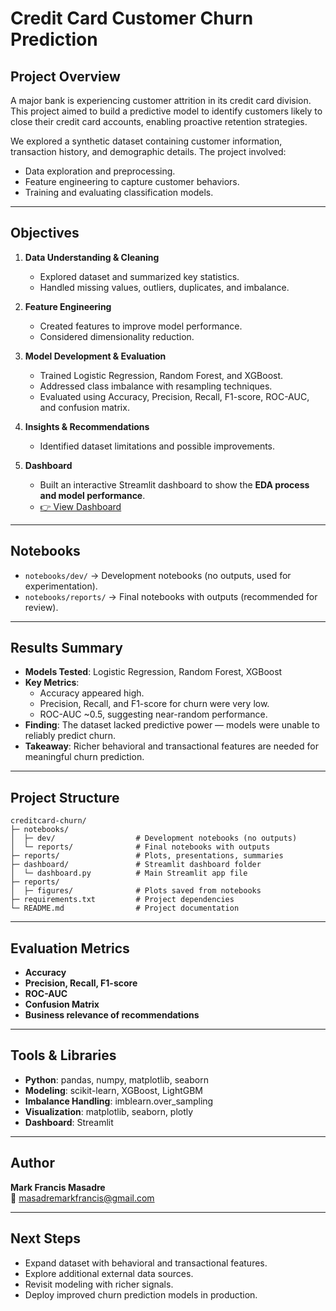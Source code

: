 # Credit Card Customer Churn Prediction

## Project Overview
A major bank is experiencing customer attrition in its credit card division.  
This project aimed to build a predictive model to identify customers likely to close their credit card accounts, enabling proactive retention strategies.

We explored a synthetic dataset containing customer information, transaction history, and demographic details. The project involved:
- Data exploration and preprocessing.  
- Feature engineering to capture customer behaviors.  
- Training and evaluating classification models.  
---

## Objectives
1. **Data Understanding & Cleaning**  
   - Explored dataset and summarized key statistics.  
   - Handled missing values, outliers, duplicates, and imbalance.  
   
2. **Feature Engineering**  
   - Created features to improve model performance.  
   - Considered dimensionality reduction.  

3. **Model Development & Evaluation**  
   - Trained Logistic Regression, Random Forest, and XGBoost.  
   - Addressed class imbalance with resampling techniques.  
   - Evaluated using Accuracy, Precision, Recall, F1-score, ROC-AUC, and confusion matrix.  

4. **Insights & Recommendations**  
   - Identified dataset limitations and possible improvements.  

5. **Dashboard**  
   - Built an interactive Streamlit dashboard to show the **EDA process and model performance**.  
   - [👉 View Dashboard](https://shrimpeu-churn-prediction-for-credit--dashboard-woujol.streamlit.app/)  

---

## Notebooks
- `notebooks/dev/` → Development notebooks (no outputs, used for experimentation).  
- `notebooks/reports/` → Final notebooks with outputs (recommended for review).  

---

## Results Summary
- **Models Tested**: Logistic Regression, Random Forest, XGBoost  
- **Key Metrics**:  
  - Accuracy appeared high.  
  - Precision, Recall, and F1-score for churn were very low.  
  - ROC-AUC ~0.5, suggesting near-random performance.  
- **Finding**: The dataset lacked predictive power — models were unable to reliably predict churn.  
- **Takeaway**: Richer behavioral and transactional features are needed for meaningful churn prediction.  

---

## Project Structure
```
creditcard-churn/
├─ notebooks/
│  ├─ dev/                  # Development notebooks (no outputs)
│  └─ reports/              # Final notebooks with outputs
├─ reports/                 # Plots, presentations, summaries
├─ dashboard/               # Streamlit dashboard folder
│  └─ dashboard.py          # Main Streamlit app file
├─ reports/
│  ├─ figures/              # Plots saved from notebooks
├─ requirements.txt         # Project dependencies
└─ README.md                # Project documentation
```

---

## Evaluation Metrics
- **Accuracy**
- **Precision, Recall, F1-score**
- **ROC-AUC**
- **Confusion Matrix**
- **Business relevance of recommendations**

---

## Tools & Libraries
- **Python**: pandas, numpy, matplotlib, seaborn  
- **Modeling**: scikit-learn, XGBoost, LightGBM  
- **Imbalance Handling**: imblearn.over_sampling  
- **Visualization**: matplotlib, seaborn, plotly  
- **Dashboard**: Streamlit  

---

## Author
**Mark Francis Masadre**  
📧 masadremarkfrancis@gmail.com  

---

## Next Steps
- Expand dataset with behavioral and transactional features.  
- Explore additional external data sources.  
- Revisit modeling with richer signals.  
- Deploy improved churn prediction models in production.  
